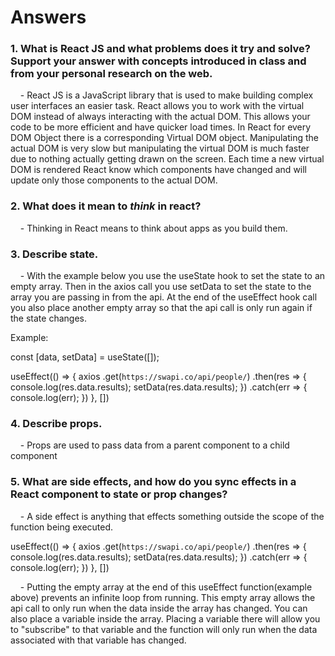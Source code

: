 # Answers

### 1. What is React JS and what problems does it try and solve? Support your answer with concepts introduced in class and from your personal research on the web.

&nbsp; &nbsp; - React JS is a JavaScript library that is used to make building complex user interfaces an easier task. React allows you to work with the virtual DOM instead of always interacting with the actual DOM. This allows your code to be more efficient and have quicker load times. In React for every DOM Object there is a corresponding Virtual DOM object. Manipulating the actual DOM is very slow but manipulating the virtual DOM is much faster due to nothing actually getting drawn on the screen. Each time a new virtual DOM is rendered React know which components have changed and will update only those components to the actual DOM.  

### 2. What does it mean to _think_ in react?
&nbsp; &nbsp; - Thinking in React means to think about apps as you build them.


### 3. Describe state.

&nbsp; &nbsp; - With the example below you use the useState hook to set the state to an empty array. Then in the axios call you use setData to set the state to the array you are passing in from the api. At the end of the useEffect hook call you also place another empty array so that the api call is only run again if the state changes. 

Example: 

const [data, setData] = useState([]);

useEffect(() => {
    axios
      .get(`https://swapi.co/api/people/`)
      .then(res => { 
        console.log(res.data.results);
        setData(res.data.results);
      })
      .catch(err => {
        console.log(err);
      })
  }, [])


### 4. Describe props.
&nbsp; &nbsp; - Props are used to pass data from a parent component to a child component


### 5. What are side effects, and how do you sync effects in a React component to state or prop changes?

&nbsp; &nbsp; - A side effect is anything that effects something outside the scope of the function being executed. 

useEffect(() => {
    axios
      .get(`https://swapi.co/api/people/`)
      .then(res => { 
        console.log(res.data.results);
        setData(res.data.results);
      })
      .catch(err => {
        console.log(err);
      })
  }, [])

&nbsp; &nbsp; - Putting the empty array at the end of this useEffect function(example above) prevents an infinite loop from running. This empty array allows the api call to only run when the data inside the array has changed. You can also place a variable inside the array. Placing a variable there will allow you to "subscribe" to that variable and the function will only run when the data associated with that variable has changed.